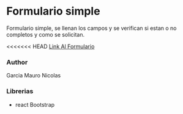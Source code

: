 # Formulario simple

Formulario simple, se llenan los campos y se verifican si estan o no completos y como se solicitan.

<<<<<<< HEAD
[Link Al Formulario](https://inspiring-pavlova-0937a8.netlify.app)

### Author
Garcia Mauro Nicolas

### Librerias
- react Bootstrap